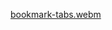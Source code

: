 [bookmark-tabs.webm](https://github.com/user-attachments/assets/6fabb11d-191d-4f52-80c5-57b5afe8f44a)
